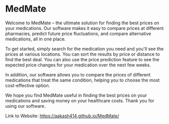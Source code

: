 # MedMate
Welcome to MedMate – the ultimate solution for finding the best prices on your medications. Our software makes it easy to compare prices at different pharmacies, predict future price fluctuations, and compare alternative medications, all in one place.

To get started, simply search for the medication you need and you'll see the prices at various locations. You can sort the results by price or distance to find the best deal. You can also use the price prediction feature to see the expected price changes for your medication over the next few weeks.

In addition, our software allows you to compare the prices of different medications that treat the same condition, helping you to choose the most cost-effective option.

We hope you find MedMate useful in finding the best prices on your medications and saving money on your healthcare costs. Thank you for using our software.

Link to Website:
https://aakash414.github.io/MedMate/
